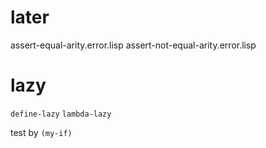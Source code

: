 # later

assert-equal-arity.error.lisp
assert-not-equal-arity.error.lisp

# lazy

`define-lazy`
`lambda-lazy`

test by `(my-if)`
